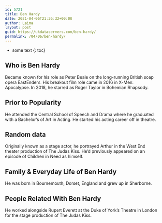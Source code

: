 ```yaml
---
id: 5721
title: Ben Hardy
date: 2021-04-06T21:36:32+00:00
author: Laima
layout: post
guid: https://ukdataservers.com/ben-hardy/
permalink: /04/06/ben-hardy/
---
```


* some text
{: toc}


## Who is Ben Hardy
                  
                  
                  
Became known for his role as Peter Beale on the long-running British soap opera EastEnders. His breakout film role came in 2016 in X-Men: Apocalypse. In 2018, he starred as Roger Taylor in Bohemian Rhapsody.
                  
              
            
              
            
                
                
                
## Prior to Popularity
                  
                  
                  
He attended the Central School of Speech and Drama where he graduated with a Bachelor&#8217;s of Art in Acting. He started his acting career off in theatre.
                  
              
            
              
            
                
                
                
## Random data
                  
                  
                  
Originally known as a stage actor, he portrayed Arthur in the West End theater production of The Judas Kiss. He&#8217;d previously appeared on an episode of Children in Need as himself.
                  
              
            
              
            
                
                
                
## Family & Everyday Life of Ben Hardy
                  
                  
                  
He was born in Bournemouth, Dorset, England and grew up in Sherborne.
                  
              
            
              
            
                
                
                
## People Related With Ben Hardy
                  
                  
                  
He worked alongside Rupert Everett at the Duke of York&#8217;s Theatre in London for the stage production of The Judas Kiss.
                  
              
            
              
            
                
              
            
              
              
            
            
              
            
          
          
          